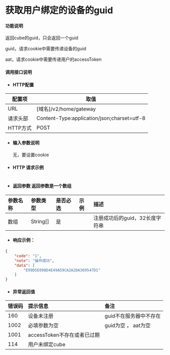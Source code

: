 # 获取用户绑定的设备的guid

#### 功能说明

返回cube的guid，只会返回一个guid

guid，请求cookie中需要传递设备的guid

aat，请求cookie中需要传递用户的accessToken

#### 调用接口说明

* #### HTTP配置

| 配置项 | 取值 |
| --- | --- |
| URL | \[域名\]/v2/home/gateway |
| 请求头部 | Content-Type:application/json;charset=utf-8 |
| HTTP方式 | POST |

* #### 输入参数说明

  无，要设置cookie

* #### HTTP 请求示例

  ```json

  ```
* #### 返回参数 返回参数是一个数组

| 参数名称 | 参数类型 | 是否必选 | 示例 | 描述 |
| :--- | :--- | :--- | :--- | :--- |
| 数组 | String\[\] | 是 |  | 注册成功后的guid，32长度字符串 |

* #### 响应示例：

```json
{
    "code": "1",
    "note": "操作成功",
    "data": [
        "E99D5E098D4E49A59CA2A2DA369547D1"
    ]
}
```

* #### 异常返回值

| 错误码 | 提示信息 | 备注 |
| :--- | :--- | :--- |
| 160 | 设备未注册 | guid不在服务器中不存在 |
| 1002 | 必填参数为空 | guid为空 ， aat为空 |
| 1001 | accessToken不存在或者已过期 |  |
| 114 | 用户未绑定cube |  |



